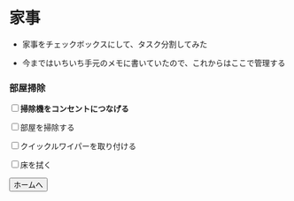# 家事

* 家事をチェックボックスにして、タスク分割してみた

* 今まではいちいち手元のメモに書いていたので、これからはここで管理する

### 部屋掃除

<!-- 掃除チェックボックス -->
<form action="" method="post">
  <p>
    <input type="checkbox"><b>掃除機をコンセントにつなげる</b>
  </p>
  <p>
    <input type="checkbox">部屋を掃除する
  </p>
  <p>
    <input type="checkbox">クイックルワイパーを取り付ける
  </p>
  <p>
    <input type="checkbox">床を拭く
  </p>
  <p>
    <input type="button" onClick="history.back()" value="ホームへ">
  </p>
</form>

